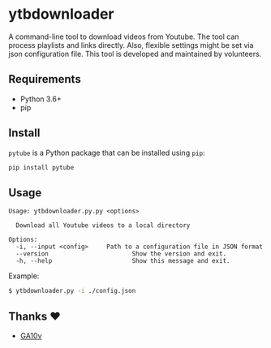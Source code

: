 # ytbdownloader

A command-line tool to download videos from Youtube. The tool can process playlists and links directly. Also, flexible settings might be set via json configuration file.
This tool is developed and maintained by volunteers.

## Requirements

- Python 3.6+
- pip

## Install

`pytube` is a Python package that can be installed using `pip`:

``` sh
pip install pytube
```

## Usage

``` plain
Usage: ytbdownloader.py.py <options>

  Download all Youtube videos to a local directory

Options:
  -i, --input <config>     Path to a configuration file in JSON format
  --version                       Show the version and exit.
  -h, --help                      Show this message and exit.
```

Example:

``` sh
$ ytbdownloader.py -i ./config.json
```

## Thanks ❤️
* [GA10v](https://github.com/GA10v)


